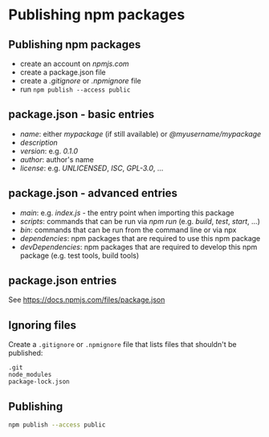 # Publishing npm packages

## Publishing npm packages

- create an account on _npmjs.com_
- create a package.json file
- create a _.gitignore_ or _.npmignore_ file
- run `npm publish --access public`

## package.json - basic entries

- _name_: either _mypackage_ (if still available) or _@myusername/mypackage_
- _description_
- _version_: e.g. _0.1.0_
- _author_: author's name
- _license_: e.g. _UNLICENSED_, _ISC_, _GPL-3.0_, ...

## package.json - advanced entries

- _main_: e.g. _index.js_ - the entry point when importing this package
- _scripts_: commands that can be run via _npm run_ (e.g. _build_, _test_, _start_, ...)
- _bin_: commands that can be run from the command line or via npx
- _dependencies_: npm packages that are required to use this npm package
- _devDependencies_: npm packages that are required to develop this npm package (e.g. test tools, build tools)

## package.json entries

See https://docs.npmjs.com/files/package.json

## Ignoring files

Create a `.gitignore` or `.npmignore` file that lists files that shouldn't be published:

```
.git
node_modules
package-lock.json
```

## Publishing

```bash
npm publish --access public
```
